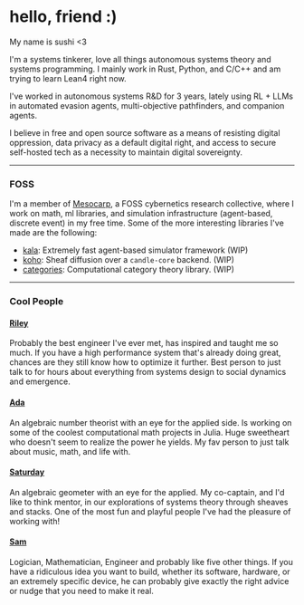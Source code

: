 # hello, friend :)
My name is sushi <3

I'm a systems tinkerer, love all things autonomous systems theory and systems programming. I mainly work in Rust, Python, and C/C++ and am trying to learn Lean4 right now. 

I've worked in autonomous systems R&D for 3 years, lately using RL + LLMs in automated evasion agents, multi-objective pathfinders, and companion agents.

I believe in free and open source software as a means of resisting digital oppression, data privacy as a default digital right, and access to secure self-hosted tech as a necessity to maintain digital sovereignty.

---

### FOSS

I'm a member of [Mesocarp](https://github.com/TheMesocarp/), a FOSS cybernetics research collective, where I work on math, ml libraries, and simulation infrastructure (agent-based, discrete event) in my free time. Some of the more interesting libraries I've made are the following:

- [kala](https://github.com/TheMesocarp/aika): Extremely fast agent-based simulator framework (WIP)
- [koho](https://github.com/TheMesocarp/koho): Sheaf diffusion over a `candle-core` backend. (WIP)
- [categories](https://github.com/TheMesocarp/categories): Computational category theory library. (WIP)

---

### Cool People

#### [Riley](https://jtriley.com/)

Probably the best engineer I've ever met, has inspired and taught me so much. If you have a high performance system that's already doing great, chances are they still know how to optimize it further. Best person to just talk to for hours about everything from systems design to social dynamics and emergence. 

#### [Ada](https://x.com/adalovescoffeee/)

An algebraic number theorist with an eye for the applied side. Is working on some of the coolest computational math projects in Julia. Huge sweetheart who doesn't seem to realize the power he yields. My fav person to just talk about music, math, and life with.

#### [Saturday](https://x.com/skitterspatial/)

An algebraic geometer with an eye for the applied. My co-captain, and I'd like to think mentor, in our explorations of systems theory through sheaves and stacks. One of the most fun and playful people I've had the pleasure of working with! 

#### [Sam](https://samlaki.neocities.org/)

Logician, Mathematician, Engineer and probably like five other things. If you have a ridiculous idea you want to build, whether its software, hardware, or an extremely specific device, he can probably give exactly the right advice or nudge that you need to make it real.
